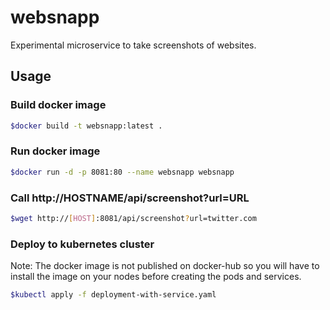 # websnapp
Experimental microservice to take screenshots of websites.

## Usage

### Build docker image
```bash
$docker build -t websnapp:latest .
```

### Run docker image
```bash
$docker run -d -p 8081:80 --name websnapp websnapp
```

### Call http://HOSTNAME/api/screenshot?url=URL
```bash
$wget http://[HOST]:8081/api/screenshot?url=twitter.com
```

### Deploy to kubernetes cluster
Note: The docker image is not published on docker-hub so you will have to install the image on your nodes before creating the pods and services.
```bash
$kubectl apply -f deployment-with-service.yaml
```
